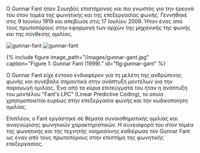 Ο Gunnar Fant ήταν Σουηδός επιστήμονας και πιο γνωστός για την έρευνά του στον τομέα της φωνητικής και της επεξεργασίας φωνής. Γεννήθηκε στις 9 Ιουνίου 1919 και απεβίωσε στις 17 Ιουλίου 2009. Ήταν ένας από τους πρωτοπόρους στην εφαρμογή των αρχών της μηχανικής της φωνής και της σύνθεσης ομιλίας.

![gunnar-fant](https://github.com/tonykontos/images/blob/master/gunnar-fant.jpg)
![gunnar-fant](https://github.com/tonykontos/images/blob/24de30eeb988798050266aaa50f8d2b00d818fdb/gunnar-fant.jpg)

{% include figure image_path="/images/gunnar-gant.jpg" caption="Figure 1: Gunnar Fant (1999)." id="fig:gunnar-gant" %}

Ο Gunnar Fant είχε έντονο ενδιαφέρον για τη μελέτη της ανθρώπινης φωνής και συνέβαλε σημαντικά στην ανάπτυξη μοντέλων για την παραγωγή ομιλίας. Ένα από τα κύρια επιτεύγματά του ήταν η ανάπτυξη του μοντέλου "Fant's LPC" (Linear Predictive Coding), το οποίο χρησιμοποιείται ευρέως στην επεξεργασία φωνής και την κωδικοποίηση ομιλίας.

Επιπλέον, ο Fant εργάστηκε σε θέματα συναισθηματικής ομιλίας και αναγνώρισης φωνητικών χαρακτηριστικών. Η συνεισφορά του στον τομέα της φωνητικής και της τεχνητής νοημοσύνης καθιέρωσε τον Gunnar Fant ως έναν από τους πρωτοπόρους στην επιστήμη της φωνητικής επεξεργασίας.

[^1]: fig:gunnar-gant
